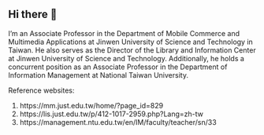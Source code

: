 ## Hi there 👋
 
I’m an Associate Professor in the Department of Mobile Commerce and Multimedia Applications at Jinwen University of Science and Technology in Taiwan.
He also serves as the Director of the Library and Information Center at Jinwen University of Science and Technology.
Additionally, he holds a concurrent position as an Associate Professor in the Department of Information Management at National Taiwan University.

Reference websites:
<ol>
<li>
https://mm.just.edu.tw/home/?page_id=829 
</li>
<li>
https://lis.just.edu.tw/p/412-1017-2959.php?Lang=zh-tw
</li>
<li>
https://management.ntu.edu.tw/en/IM/faculty/teacher/sn/33
</li>
</ol>
